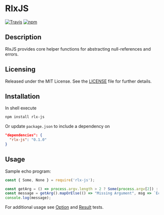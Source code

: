 # RlxJS
[![Travis](https://img.shields.io/travis/joncloud/rlx-js.svg)](https://travis-ci.org/joncloud/rlx-js/)
[![npm](https://img.shields.io/npm/v/rlx-js.svg)](https://www.npmjs.com/package/rlx-js)

## Description
RlxJS provides core helper functions for abstracting null-references and errors.

## Licensing
Released under the MIT License.  See the [LICENSE][] file for further details.

[license]: LICENSE.md

## Installation
In shell execute

```bash
npm install rlx-js
```

Or update `package.json` to include a dependency on

```json
"dependencies": {
  "rlx-js": "0.1.0"
}
```

## Usage
Sample echo program:
```javascript
const { Some, None } = require('rlx-js');

const getArg = () => process.argv.length > 2 ? Some(process.argv[2]) : None();
const message = getArg().mapOrElse(() => "Missing Argument", msg => `Echo: ${msg}`);
console.log(message);
```

For additional usage see [Option][] and [Result][] tests.

[Option]: option.spec.js
[Result]: result.spec.js
